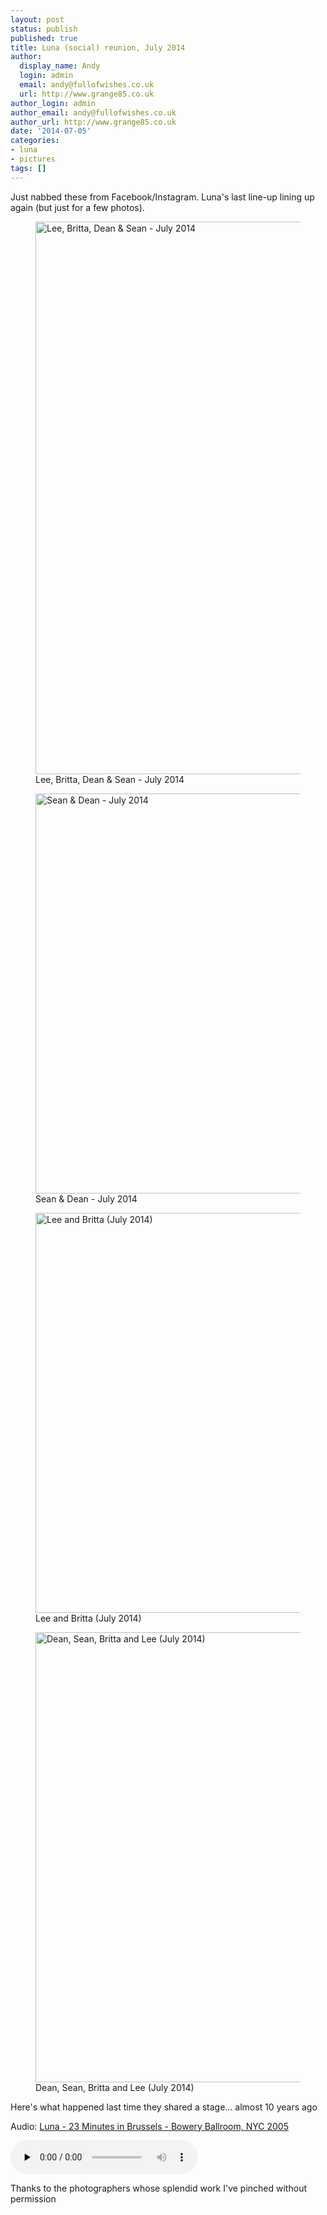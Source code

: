 ```yaml
---
layout: post
status: publish
published: true
title: Luna (social) reunion, July 2014
author:
  display_name: Andy
  login: admin
  email: andy@fullofwishes.co.uk
  url: http://www.grange85.co.uk
author_login: admin
author_email: andy@fullofwishes.co.uk
author_url: http://www.grange85.co.uk
date: '2014-07-05'
categories:
- luna
- pictures
tags: []
---
```

<p>Just nabbed these from Facebook/Instagram. Luna's last line-up lining up again (but just for a few photos).<br />
<figure class="caption aligncenter"><img src="https://media.fullofwishes.co.uk/02-luna/pictures/2014-07-luna-social-gathering-1.jpg" width="1280" height="884" alt="Lee, Britta, Dean & Sean - July 2014" class /><figcaption class="caption-text"> Lee, Britta, Dean & Sean - July 2014</figcaption></figure>
<figure class="caption aligncenter"><img src="https://media.fullofwishes.co.uk/02-luna/pictures/2014-07-luna-social-gathering-3.jpg" width="640" height="640" alt="Sean & Dean - July 2014" class /><figcaption class="caption-text"> Sean & Dean - July 2014</figcaption></figure>
<figure class="caption aligncenter"><img src="https://media.fullofwishes.co.uk/02-luna/pictures/2014-07-luna-social-gathering-4.jpg" width="640" height="640" alt="Lee and Britta (July 2014)" class /><figcaption class="caption-text"> Lee and Britta (July 2014)</figcaption></figure>
<figure class="caption aligncenter"><img src="https://media.fullofwishes.co.uk/02-luna/pictures/2014-07-luna-social-gathering-2.jpg" width="960" height="720" alt="Dean, Sean, Britta and Lee (July 2014)" class /><figcaption class="caption-text"> Dean, Sean, Britta and Lee (July 2014)</figcaption></figure>
<p>Here's what happened last time they shared a stage... almost 10 years ago</p>

<div class="well"><p class="audio">Audio: <a href="https://media.fullofwishes.co.uk/02-luna/audio/luna-20050228-23-minutes-in-brussels-nyc.mp3">Luna - 23 Minutes in Brussels - Bowery Ballroom, NYC 2005</a></p><audio controls="controls" preload="none" src="https://media.fullofwishes.co.uk/02-luna/audio/luna-20050228-23-minutes-in-brussels-nyc.mp3"></audio></div>

Thanks to the photographers whose splendid work I've pinched without permission</p>
